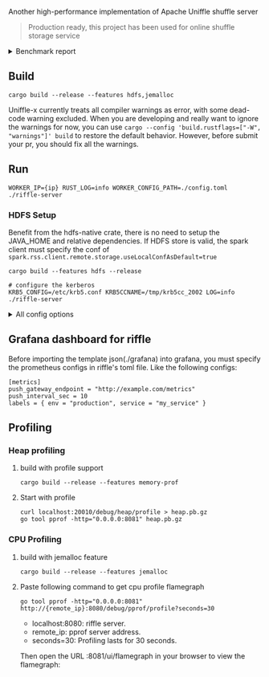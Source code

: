 Another high-performance implementation of Apache Uniffle shuffle server

> Production ready, this project has been used for online shuffle storage service

<details>

<summary>Benchmark report</summary>

#### Environment

| type                | description                                                             |
|---------------------|:------------------------------------------------------------------------|
| Software            | Uniffle 0.8.0 / Hadoop 3.2.2 / Spark 3.1.2                              |
| Hardware            | Machine 96 cores, 512G memory, 1T * 4 SATA SSD, network bandwidth 8GB/s |
| Hadoop Yarn Cluster | 1 * ResourceManager + 40 * NodeManager, every machine 1T * 4 SATA SSD   |
| Uniffle Cluster     | 1 * Coordinator + 1 * Shuffle Server, every machine 1T * 4 SATA SSD     |

#### Configuration

__spark's conf__
```yaml
spark.executor.instances 400
spark.executor.cores 1
spark.executor.memory 2g
spark.shuffle.manager org.apache.spark.shuffle.RssShuffleManager
spark.rss.storage.type MEMORY_LOCALFILE
```

__Rust-based shuffle-server conf__
```
store_type = "MEMORY_LOCALFILE"
grpc_port = 21100
coordinator_quorum = ["xxxxx:21000"]
tags = ["riffle2", "datanode", "GRPC", "ss_v5"]

[memory_store]
capacity = "10G"
dashmap_shard_amount = 128

[localfile_store]
data_paths = ["/data1/uniffle/t1", "/data2/uniffle/t1", "/data3/uniffle/t1", "/data4/uniffle/t1"]
healthy_check_min_disks = 0
disk_max_concurrency = 2000

[hybrid_store]
memory_spill_high_watermark = 0.5
memory_spill_low_watermark = 0.2
memory_spill_max_concurrency = 1000

[metrics]
http_port = 19998
push_gateway_endpoint = "http://xxxxx/prometheus/pushgateway"

[runtime_config]
read_thread_num = 40
write_thread_num = 200
grpc_thread_num = 100
http_thread_num = 10
default_thread_num = 20
dispatch_thread_num = 10
```
`GRPC_PARALLELISM=100 WORKER_IP=10.0.0.1 RUST_LOG=info ./riffle-server`

#### TeraSort Result

| type/buffer capacity                  | 273G (compressed)  |
|---------------------------------------|:------------------:|
| vanilla spark ESS                     | 4.2min (1.3m/2.9m) |
|                                       |                    |
| riffle(grpc) / 10g                    | 4.0min (1.9m/2.1m) |
| riffle(grpc) / 300g                   | 3.5min (1.4m/2.1m) |
|                                       |                    |
| riffle(urpc) / 10g                    | 3.8min (1.6m/2.2m) |
| riffle(urpc) / 300g                   | 3.2min (1.2m/2.0m) |
|                                       |                    |
| uniffle(grpc)/ 10g                    | 4.0min (1.8m/2.2m) |
| uniffle(grpc)/ 300g                   | 8.6min (2.7m/5.9m) |
|                                       |                    |
| uniffle(netty)(default malloc) 10g    | 5.1min (2.7m/2.4m) |
| uniffle(netty)(jemalloc) 10g          | 4.5min (2.0m/2.5m) |
| uniffle(netty)(default malloc)/ 300g  | 4.0min (1.5m/2.5m) |
| uniffle(netty)(jemalloc)/ 300g        | 6.6min (1.9m/4.7m) |

> tips: the riffle's urpc implements the customized tcp stream's proto, that is named with the NETTY rpc type in java side. 
 
</details>

## Build

`cargo build --release --features hdfs,jemalloc`

Uniffle-x currently treats all compiler warnings as error, with some dead-code warning excluded. When you are developing
and really want to ignore the warnings for now, you can use `cargo --config 'build.rustflags=["-W", "warnings"]' build`
to restore the default behavior. However, before submit your pr, you should fix all the warnings.

## Run

`WORKER_IP={ip} RUST_LOG=info WORKER_CONFIG_PATH=./config.toml ./riffle-server`

### HDFS Setup

Benefit from the hdfs-native crate, there is no need to setup the JAVA_HOME and relative dependencies.
If HDFS store is valid, the spark client must specify the conf of `spark.rss.client.remote.storage.useLocalConfAsDefault=true`

```shell
cargo build --features hdfs --release
```

```shell
# configure the kerberos
KRB5_CONFIG=/etc/krb5.conf KRB5CCNAME=/tmp/krb5cc_2002 LOG=info ./riffle-server
```


<details>

<summary>All config options</summary>

```toml
store_type = "MEMORY_LOCALFILE_HDFS"
grpc_port = 19999
coordinator_quorum = ["host1:port", "host2:port"]
urpc_port = 20000
http_monitor_service_port = 20010
heartbeat_interval_seconds = 2
tags = ["GRPC", "ss_v5", "GRPC_NETTY"]

[memory_store]
capacity = "1G"
buffer_ticket_timeout_sec = 300
buffer_ticket_check_interval_sec = 10
dashmap_shard_amount = 128

[localfile_store]
data_paths = ["/var/data/path1", "/var/data/path2"]
min_number_of_available_disks = 1
disk_high_watermark = 0.8
disk_low_watermark = 0.7
disk_max_concurrency = 2000
disk_write_buf_capacity = "1M"
disk_read_buf_capacity = "1M"
disk_healthy_check_interval_sec = 60

[hdfs_store]
max_concurrency = 50
partition_write_max_concurrency = 20

[hdfs_store.kerberos_security_config]
keytab_path = "/path/to/keytab"
principal = "principal@REALM"

[hybrid_store]
memory_spill_high_watermark = 0.8
memory_spill_low_watermark = 0.2
memory_single_buffer_max_spill_size = "1G"
memory_spill_to_cold_threshold_size = "128M"
memory_spill_to_localfile_concurrency = 4000
memory_spill_to_hdfs_concurrency = 500
huge_partition_memory_spill_to_hdfs_threshold_size = "64M"

[runtime_config]
read_thread_num = 100
localfile_write_thread_num = 100
hdfs_write_thread_num = 20
http_thread_num = 2
default_thread_num = 10
dispatch_thread_num = 100

[metrics]
push_gateway_endpoint = "http://example.com/metrics"
push_interval_sec = 10
labels = { env = "production", service = "my_service" }

[log]
path = "/var/log/my_service.log"
rotation = "Daily"

[app_config]
app_heartbeat_timeout_min = 5
huge_partition_marked_threshold = "1G"
huge_partition_memory_limit_percent = 0.75

[tracing]
jaeger_reporter_endpoint = "http://jaeger:14268"
jaeger_service_name = "my_service"

[health_service_config]
alive_app_number_max_limit = 100
```

</details>

## Grafana dashboard for riffle

Before importing the template json(./grafana) into grafana, you must specify the prometheus configs in riffle's toml file.
Like the following configs:

```
[metrics]
push_gateway_endpoint = "http://example.com/metrics"
push_interval_sec = 10
labels = { env = "production", service = "my_service" }
```

## Profiling

### Heap profiling
1. build with profile support
    ```shell
    cargo build --release --features memory-prof
    ```
2. Start with profile
    ```shell
    curl localhost:20010/debug/heap/profile > heap.pb.gz
    go tool pprof -http="0.0.0.0:8081" heap.pb.gz
    ```
   
### CPU Profiling
1. build with jemalloc feature
    ```shell
    cargo build --release --features jemalloc
    ```
2. Paste following command to get cpu profile flamegraph
    ```shell
    go tool pprof -http="0.0.0.0:8081" http://{remote_ip}:8080/debug/pprof/profile?seconds=30
    ```
   - localhost:8080: riffle server.
   - remote_ip: pprof server address.
   - seconds=30: Profiling lasts for 30 seconds.

   Then open the URL <your-ip>:8081/ui/flamegraph in your browser to view the flamegraph:
